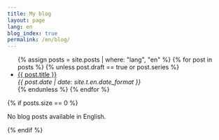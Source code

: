 ```yaml
---
title: My blog
layout: page
lang: en
blog_index: true
permalink: /en/blog/
---
```


<ul>
    {% assign posts = site.posts | where: "lang", "en" %}
    {% for post in posts %}
    {% unless post.draft == true or post.series %}
    <li class="post-item">
        <a class="post-title" href="{{ post.url }}"><span>{{ post.title }}</span></a>
        <div class="post-date"><i>{{ post.date | date: site.t.en.date_format }}</i></div>
    </li>
    {% endunless %}
    {% endfor %}
</ul>

{% if posts.size == 0 %}
<p>No blog posts available in English.</p>
{% endif %}
